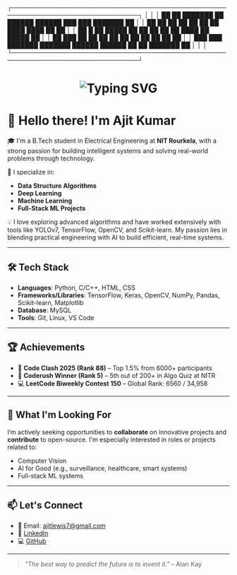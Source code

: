 ┌───────────────────────────────────────────────────────────────────────────────┐
│                                                                               │
│   ██     ██ ███████ ██       ██████  ██████  ███    ███ ███████ ██            │
│   ██     ██ ██      ██      ██      ██    ██ ████  ████ ██      ██            │
│   ██  █  ██ █████   ██      ██      ██    ██ ██ ████ ██ █████   ██            │
│   ██ ███ ██ ██      ██      ██      ██    ██ ██  ██  ██ ██                    │
│    ███ ███  ███████ ███████  ██████  ██████  ██      ██ ███████ ██            │
│                                                                               │
└───────────────────────────────────────────────────────────────────────────────┘
<h1 align="center">
  <img src="https://readme-typing-svg.demolab.com?font=Fira+Code&weight=500&pause=1000&color=0FF7E6&center=true&vCenter=true&width=435&lines=Hi+I'm+Ajit+Kumar;AI+%7C+CV+%7C+DL+Enthusiast;Always+learning+something+new..." alt="Typing SVG" />
</h1>

# 👋 Hello there! I'm Ajit Kumar

🎓 I'm a B.Tech student in Electrical Engineering at **NIT Rourkela**, with a strong passion for building intelligent systems and solving real-world problems through technology.

🚀 I specialize in:
- **Data Structure Algorithms**
- **Deep Learning**
- **Machine Learning**
- **Full-Stack ML Projects**

💡 I love exploring advanced algorithms and have worked extensively with tools like YOLOv7, TensorFlow, OpenCV, and Scikit-learn. My passion lies in blending practical engineering with AI to build efficient, real-time systems.

---

## 🛠️ Tech Stack

- **Languages**: Python, C/C++, HTML, CSS  
- **Frameworks/Libraries**: TensorFlow, Keras, OpenCV, NumPy, Pandas, Scikit-learn, Matplotlib  
- **Database**: MySQL  
- **Tools**: Git, Linux, VS Code

---


## 🏆 Achievements

- 🥇 **Code Clash 2025 (Rank 88)** – Top 1.5% from 6000+ participants  
- 🏅 **Coderush Winner (Rank 5)** – 5th out of 200+ in Algo Quiz at NITR  
- 💻 **LeetCode Biweekly Contest 150** – Global Rank: 6560 / 34,958

---

## 🎯 What I'm Looking For

I’m actively seeking opportunities to **collaborate** on innovative projects and **contribute** to open-source. I'm especially interested in roles or projects related to:

- Computer Vision
- AI for Good (e.g., surveillance, healthcare, smart systems)
- Full-stack ML systems

---

## 📫 Let's Connect

- 📧 Email: ajitlewis7@gmail.com  
- 💼 [LinkedIn](https://linkedin.com/in/ajit-kumar-6a6982284)  
- 💻 [GitHub](https://github.com/Ajit0826)  


---

> *"The best way to predict the future is to invent it."* – Alan Kay  
